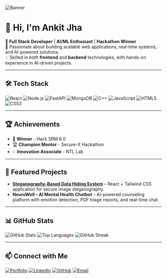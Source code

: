 ![Banner](https://github.com/ankitjha412/ankitjha412/blob/main/banner.png?raw=true)

# 👋 Hi, I'm Ankit Jha

🚀 **Full Stack Developer** | **AI/ML Enthusiast** | **Hackathon Winner**  
🎯 Passionate about building scalable web applications, real-time systems, and AI-powered solutions.  
💡 Skilled in both **frontend** and **backend** technologies, with hands-on experience in AI-driven projects.

---

## 🛠 Tech Stack
![React](https://img.shields.io/badge/React-20232A?style=for-the-badge&logo=react)
![Node.js](https://img.shields.io/badge/Node.js-43853D?style=for-the-badge&logo=node.js)
![FastAPI](https://img.shields.io/badge/FastAPI-009688?style=for-the-badge&logo=fastapi)
![MongoDB](https://img.shields.io/badge/MongoDB-4EA94B?style=for-the-badge&logo=mongodb)
![C++](https://img.shields.io/badge/C++-00599C?style=for-the-badge&logo=cplusplus)
![JavaScript](https://img.shields.io/badge/JavaScript-323330?style=for-the-badge&logo=javascript)
![HTML5](https://img.shields.io/badge/HTML5-E34F26?style=for-the-badge&logo=html5)
![CSS3](https://img.shields.io/badge/CSS3-1572B6?style=for-the-badge&logo=css3)

---

## 🏆 Achievements
- 🥇 **Winner** - Hack SRM 6.0  
- 🏆 **Champion Mentor** - Secure-X Hackathon  
- 💡 **Innovation Associate** - NTL Lab  

---

## 🚀 Featured Projects
- **[Steganography-Based Data Hiding System](https://github.com/ankitjha412/stagnography)** – React + Tailwind CSS application for secure image steganography.
- **NeuroWell – AI Mental Health Chatbot** – AI-powered counseling platform with emotion detection, PDF triage reports, and real-time chat.

---

## 📊 GitHub Stats
![GitHub Stats](https://github-readme-stats.vercel.app/api?username=ankitjha412&show_icons=true&theme=radical)
![Top Languages](https://github-readme-stats.vercel.app/api/top-langs/?username=ankitjha412&layout=compact&theme=radical)
![GitHub Streak](https://github-readme-streak-stats.herokuapp.com/?user=ankitjha412&theme=radical)

---

## 📫 Connect with Me
[![Portfolio](https://img.shields.io/badge/Portfolio-000?style=for-the-badge&logo=react)](https://ankitjha412.github.io/portfolio/)
[![LinkedIn](https://img.shields.io/badge/LinkedIn-0077B5?style=for-the-badge&logo=linkedin)](https://www.linkedin.com/in/ankit-jha-b44435259/)
[![GitHub](https://img.shields.io/badge/GitHub-000?style=for-the-badge&logo=github)](https://github.com/ankitjha412)
[![Email](https://img.shields.io/badge/Email-D14836?style=for-the-badge&logo=gmail)](mailto:jhaankit499@gmail.com)

